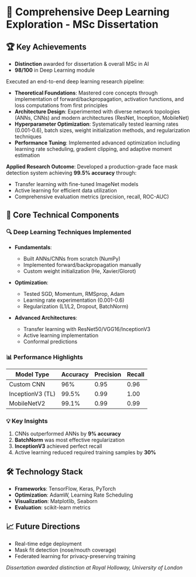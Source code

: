 # 🔬 Comprehensive Deep Learning Exploration - MSc Dissertation

## 🏆 Key Achievements
- **Distinction** awarded for dissertation & overall MSc in AI
- **98/100** in Deep Learning module


Executed an end-to-end deep learning research pipeline:
- **Theoretical Foundations**: Mastered core concepts through implementation of forward/backpropagation, activation functions, and loss computations from first principles
- **Architecture Design**: Experimented with diverse network topologies (ANNs, CNNs) and modern architectures (ResNet, Inception, MobileNet)
- **Hyperparameter Optimization**: Systematically tested learning rates (0.001-0.6), batch sizes, weight initialization methods, and regularization techniques
- **Performance Tuning**: Implemented advanced optimization including learning rate scheduling, gradient clipping, and adaptive moment estimation

**Applied Research Outcome**: Developed a production-grade face mask detection system achieving **99.5% accuracy** through:
- Transfer learning with fine-tuned ImageNet models
- Active learning for efficient data utilization
- Comprehensive evaluation metrics (precision, recall, ROC-AUC)

## 🧠 Core Technical Components

### 🔍 Deep Learning Techniques Implemented
- **Fundamentals**:
  - Built ANNs/CNNs from scratch (NumPy)
  - Implemented forward/backpropagation manually
  - Custom weight initialization (He, Xavier/Glorot)

- **Optimization**:
  - Tested SGD, Momentum, RMSprop, Adam
  - Learning rate experimentation (0.001-0.6)
  - Regularization (L1/L2, Dropout, BatchNorm)

- **Advanced Architectures**:
  - Transfer learning with ResNet50/VGG16/InceptionV3
  - Active learning implementation
  - Conformal predictions

### 📊 Performance Highlights
| Model Type       | Accuracy | Precision | Recall |
|------------------|----------|-----------|--------|
| Custom CNN       | 96%      | 0.95      | 0.96   |
| InceptionV3 (TL) | 99.5%    | 0.99      | 1.00   |
| MobileNetV2      | 99.1%    | 0.99      | 0.99   |

### 💡 Key Insights
1. CNNs outperformed ANNs by **9% accuracy**
2. **BatchNorm** was most effective regularization
3. **InceptionV3** achieved perfect recall
4. Active learning reduced required training samples by **30%**

## 🛠️ Technology Stack
- **Frameworks**: TensorFlow, Keras, PyTorch
- **Optimization**: AdamW, Learning Rate Scheduling
- **Visualization**: Matplotlib, Seaborn
- **Evaluation**: scikit-learn metrics

## 📈 Future Directions
- Real-time edge deployment
- Mask fit detection (nose/mouth coverage)
- Federated learning for privacy-preserving training

_Dissertation awarded distinction at Royal Holloway, University of London_
